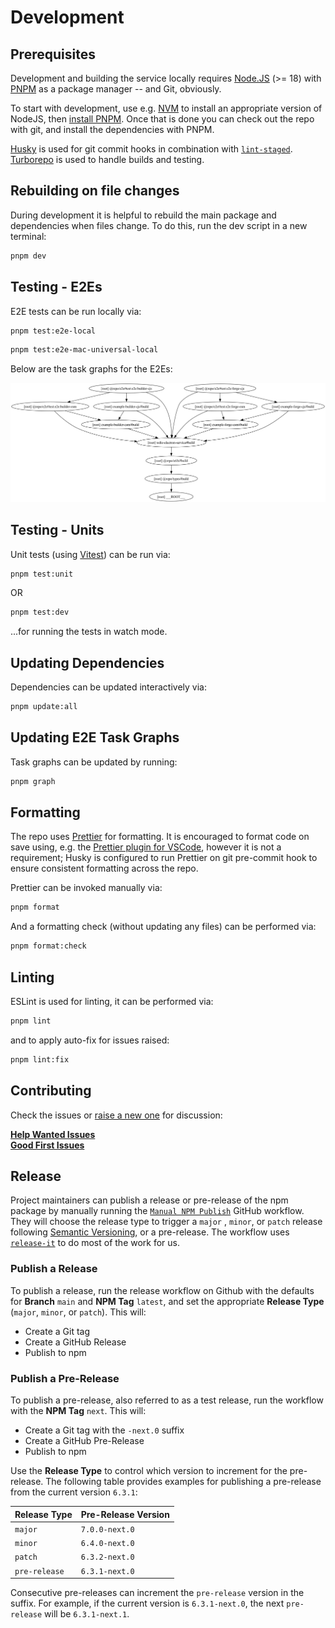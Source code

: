 # Development

## Prerequisites

Development and building the service locally requires [Node.JS](https://nodejs.org) (>= 18) with [PNPM](https://pnpm.io) as a package manager -- and Git, obviously.

To start with development, use e.g. [NVM](https://github.com/nvm-sh/nvm) to install an appropriate version of NodeJS, then [install PNPM](https://pnpm.io/installation). Once that is done you can check out the repo with git, and install the dependencies with PNPM.

[Husky](https://typicode.github.io/husky/) is used for git commit hooks in combination with [`lint-staged`](https://github.com/lint-staged/lint-staged). \
[Turborepo](https://turbo.build) is used to handle builds and testing.

## Rebuilding on file changes

During development it is helpful to rebuild the main package and dependencies when files change. To do this, run the dev script in a new terminal:

```bash
pnpm dev
```

## Testing - E2Es

E2E tests can be run locally via:

```bash
pnpm test:e2e-local
```

```bash
pnpm test:e2e-mac-universal-local
```

Below are the task graphs for the E2Es:

![E2E Task Graph](../.github/assets/e2e-graph.png 'E2E Task Graph')

## Testing - Units

Unit tests (using [Vitest](https://vitest.dev/)) can be run via:

```bash
pnpm test:unit
```

OR

```bash
pnpm test:dev
```

...for running the tests in watch mode.

## Updating Dependencies

Dependencies can be updated interactively via:

```bash
pnpm update:all
```

## Updating E2E Task Graphs

Task graphs can be updated by running:

```bash
pnpm graph
```

## Formatting

The repo uses [Prettier](https://prettier.io) for formatting. It is encouraged to format code on save using, e.g. the [Prettier plugin for VSCode](https://marketplace.visualstudio.com/items?itemName=esbenp.prettier-vscode), however it is not a requirement; Husky is configured to run Prettier on git pre-commit hook to ensure consistent formatting across the repo.

Prettier can be invoked manually via:

```bash
pnpm format
```

And a formatting check (without updating any files) can be performed via:

```bash
pnpm format:check
```

## Linting

ESLint is used for linting, it can be performed via:

```bash
pnpm lint
```

and to apply auto-fix for issues raised:

```bash
pnpm lint:fix
```

## Contributing

Check the issues or [raise a new one](https://github.com/webdriverio-community/wdio-electron-service/issues/new) for discussion:

**[Help Wanted Issues](https://github.com/webdriverio-community/wdio-electron-service/issues?q=is%3Aissue+is%3Aopen+sort%3Aupdated-desc+label%3A%22help+wanted%22)** \
**[Good First Issues](https://github.com/webdriverio-community/wdio-electron-service/issues?q=is%3Aissue+is%3Aopen+sort%3Aupdated-desc+label%3A%22good+first+issue%22)**

## Release

Project maintainers can publish a release or pre-release of the npm package by manually running the [`Manual NPM Publish`](https://github.com/webdriverio-community/wdio-electron-service/actions/workflows/release.yml) GitHub workflow. They will choose the release type to trigger a `major` , `minor`, or `patch` release following [Semantic Versioning](https://semver.org/), or a pre-release. The workflow uses [`release-it`](https://github.com/release-it/release-it?tab=readme-ov-file#release-it-) to do most of the work for us.

### Publish a Release

To publish a release, run the release workflow on Github with the defaults for **Branch** `main` and **NPM Tag** `latest`, and set the appropriate **Release Type** (`major`, `minor`, or `patch`). This will:

- Create a Git tag
- Create a GitHub Release
- Publish to npm

### Publish a Pre-Release

To publish a pre-release, also referred to as a test release, run the workflow with the **NPM Tag** `next`. This will:

- Create a Git tag with the `-next.0` suffix
- Create a GitHub Pre-Release
- Publish to npm

Use the **Release Type** to control which version to increment for the pre-release. The following table provides examples for publishing a pre-release from the current version `6.3.1`:

| Release Type  | Pre-Release Version |
| ------------- | ------------------- |
| `major`       | `7.0.0-next.0`      |
| `minor`       | `6.4.0-next.0`      |
| `patch`       | `6.3.2-next.0`      |
| `pre-release` | `6.3.1-next.0`      |

Consecutive pre-releases can increment the `pre-release` version in the suffix. For example, if the current version is `6.3.1-next.0`, the next `pre-release` will be `6.3.1-next.1`.
